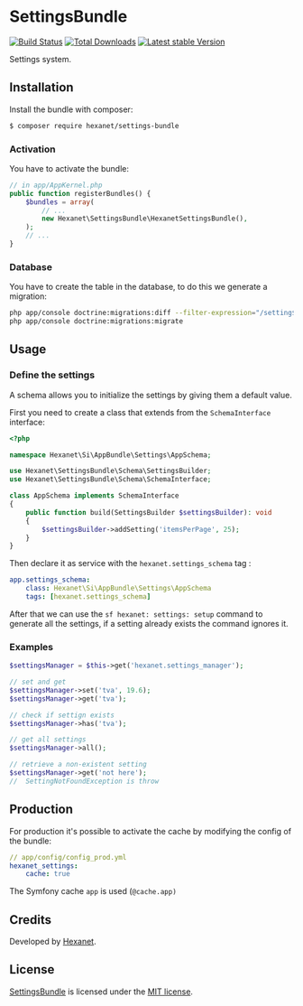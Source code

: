 # SettingsBundle

[![Build Status](https://api.travis-ci.org/Hexanet/HexanetSettingsBundle.svg)](http://travis-ci.org/Hexanet/HexanetSettingsBundle) 	[![Total Downloads](https://poser.pugx.org/hexanet/settings-bundle/downloads.png)](https://packagist.org/packages/hexanet/settings-bundle) [![Latest stable Version](https://poser.pugx.org/hexanet/settings-bundle/v/stable.png)](https://packagist.org/packages/hexanet/settings-bundle)

Settings system.

## Installation

Install the bundle with composer:

```bash
$ composer require hexanet/settings-bundle
```

### Activation

You have to activate the bundle:

```php
// in app/AppKernel.php
public function registerBundles() {
	$bundles = array(
		// ...
		new Hexanet\SettingsBundle\HexanetSettingsBundle(),
	);
	// ...
}
```

### Database

You have to create the table in the database, to do this we generate a migration:

```bash
php app/console doctrine:migrations:diff --filter-expression="/setting$/"
php app/console doctrine:migrations:migrate
```

## Usage

### Define the settings

A schema allows you to initialize the settings by giving them a default value.

First you need to create a class that extends from the `SchemaInterface` interface:

```php
<?php

namespace Hexanet\Si\AppBundle\Settings\AppSchema;

use Hexanet\SettingsBundle\Schema\SettingsBuilder;
use Hexanet\SettingsBundle\Schema\SchemaInterface;

class AppSchema implements SchemaInterface
{
    public function build(SettingsBuilder $settingsBuilder): void
    {
        $settingsBuilder->addSetting('itemsPerPage', 25);
    }
}
```

Then declare it as service with the `hexanet.settings_schema` tag :

```yml
app.settings_schema:
    class: Hexanet\Si\AppBundle\Settings\AppSchema
    tags: [hexanet.settings_schema]
```

After that we can use the `sf hexanet: settings: setup` command to generate all the settings, if a setting already exists the command ignores it.

### Examples

```php
$settingsManager = $this->get('hexanet.settings_manager');

// set and get
$settingsManager->set('tva', 19.6);
$settingsManager->get('tva');

// check if settign exists
$settingsManager->has('tva');

// get all settings
$settingsManager->all();

// retrieve a non-existent setting 
$settingsManager->get('not here');
//  SettingNotFoundException is throw
```

## Production

For production it's possible to activate the cache by modifying the config of the bundle:

```yaml
// app/config/config_prod.yml
hexanet_settings:
    cache: true
```

The Symfony cache `app` is used (`@cache.app)`

## Credits

Developed by [Hexanet](http://www.hexanet.fr/).

## License

[SettingsBundle](https://github.com/Hexanet/SettingsBundle) is licensed under the [MIT license](LICENSE).
